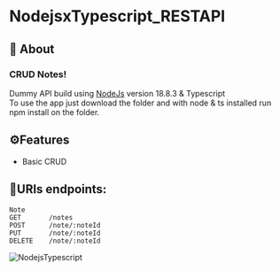 # NodejsxTypescript_RESTAPI
## 📑 About
### CRUD Notes!
Dummy API build using [NodeJs](https://nodejs.org/en/about/) version 18.8.3 & Typescript<br>
To use the app just download the folder and with node & ts installed run npm install on the folder.

## ⚙Features 
* Basic CRUD

## 🔗URIs endpoints: 

```
Note
GET       /notes
POST      /note/:noteId
PUT       /note/:noteId
DELETE    /note/:noteId

```
![NodejsTypescript](https://user-images.githubusercontent.com/55434881/194622795-6d575661-408f-4808-bb08-3291a7d91de3.JPG)
